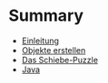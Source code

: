 # Summary

* [Einleitung](README.md)
* [Objekte erstellen](chapter1.md)
* [Das Schiebe-Puzzle](das-schiebe-puzzle.md)
* [Java](java.md)


